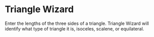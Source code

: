 Triangle Wizard
================

Enter the lengths of the three sides of a triangle. Triangle Wizard will identify what type of 
triangle it is, isoceles, scalene, or equilateral.
